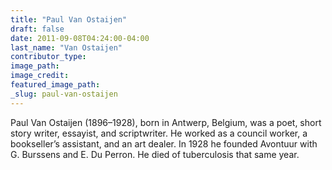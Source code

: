 ```yaml
---
title: "Paul Van Ostaijen"
draft: false
date: 2011-09-08T04:24:00-04:00
last_name: "Van Ostaijen"
contributor_type:
image_path:
image_credit:
featured_image_path:
_slug: paul-van-ostaijen
---
```


Paul Van Ostaijen (1896–1928), born in Antwerp, Belgium, was a poet, short story writer, essayist, and scriptwriter. He worked as a council worker, a bookseller’s assistant, and an art dealer. In 1928 he founded Avontuur with G. Burssens and E. Du Perron. He died of tuberculosis that same year.

